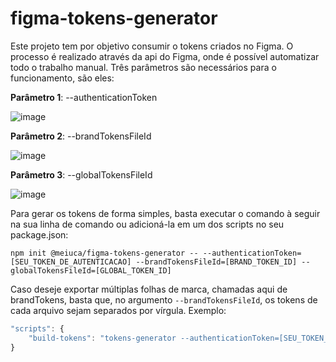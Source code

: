 # figma-tokens-generator
Este projeto tem por objetivo consumir o tokens criados no Figma. O processo é realizado através da api do Figma, onde é possível automatizar todo o trabalho manual. Três parâmetros são necessários para o funcionamento, são eles:

**Parâmetro 1**: --authenticationToken

![image](https://user-images.githubusercontent.com/32777538/157046217-fc57181a-6027-477b-b2ae-46241d53c11a.png)

**Parâmetro 2**: --brandTokensFileId

![image](https://user-images.githubusercontent.com/32777538/157044489-ffcd26be-63c4-40bb-84e5-43e80f8fc464.png)

**Parâmetro 3**: --globalTokensFileId

![image](https://user-images.githubusercontent.com/32777538/157044650-5a40ca62-f4c7-423a-b57c-0ec32326e117.png)

Para gerar os tokens de forma simples, basta executar o comando à seguir na sua linha de comando ou adicioná-la em um dos scripts no seu package.json:

```
npm init @meiuca/figma-tokens-generator -- --authenticationToken=[SEU_TOKEN_DE_AUTENTICACAO] --brandTokensFileId=[BRAND_TOKEN_ID] --globalTokensFileId=[GLOBAL_TOKEN_ID]
```

Caso deseje exportar múltiplas folhas de marca, chamadas aqui de brandTokens, basta que, no argumento ```--brandTokensFileId```, os tokens de cada arquivo sejam separados por vírgula. Exemplo:

```javascript
"scripts": {
    "build-tokens": "tokens-generator --authenticationToken=[SEU_TOKEN_DE_AUTENTICACAO] --brandTokensFileId=[BRAND_TOKEN_ID],[BRAND_TOKEN_ID] --globalTokensFileId=[GLOBAL_TOKEN_ID]"
}
```
